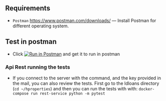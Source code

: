 ## Requirements

* `Postman` https://www.postman.com/downloads/
    — Install Postman for different operating system.
  
## Test in postman
* Click [![Run in Postman](https://run.pstmn.io/button.svg)](https://app.getpostman.com/run-collection/20133860-18a61172-c285-4bf5-a479-27f30b2b8447?action=collection%2Ffork&collection-url=entityId%3D20133860-18a61172-c285-4bf5-a479-27f30b2b8447%26entityType%3Dcollection%26workspaceId%3Df735ffb6-febe-4ea6-8f6d-7e49d20691b1#?env%5Bhabi_rest%5D=W3sia2V5Ijoic2VydmVyIiwidmFsdWUiOiI0NC4yMDMuMTI3LjE5MiIsImVuYWJsZWQiOnRydWUsInR5cGUiOiJkZWZhdWx0Iiwic2Vzc2lvblZhbHVlIjoiNDQuMjAzLjEyNy4xOTIiLCJzZXNzaW9uSW5kZXgiOjB9XQ==)
and get it to run in postman

### Api Rest running the tests
* If you connect to the server with the command, and the key provided in the mail, you can also review the 
tests. First go to the ldloans directory (`cd ~/hproperties`) and then you can run the tests with with:
  `docker-compose run rest-service python -m pytest`